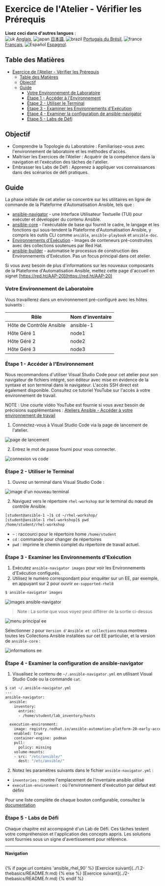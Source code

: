 # Exercice de l'Atelier - Vérifier les Prérequis

**Lisez ceci dans d'autres langues** :
<br>![uk](../../../images/uk.png) [Anglais](README.md), ![japan](../../../images/japan.png) [日本語](README.ja.md), ![brazil](../../../images/brazil.png) [Portugais du Brésil](README.pt-br.md), ![france](../../../images/fr.png) [Français](README.fr.md), ![Español](../../../images/col.png) [Espagnol](README.es.md).

## Table des Matières

- [Exercice de l'Atelier - Vérifier les Prérequis](#exercice-de-latelier---vérifier-les-prérequis)
  - [Table des Matières](#table-des-matières)
  - [Objectif](#objectif)
  - [Guide](#guide)
    - [Votre Environnement de Laboratoire](#votre-environnement-de-laboratoire)
    - [Étape 1 - Accéder à l'Environnement](#étape-1---accéder-à-lenvironnement)
    - [Étape 2 - Utiliser le Terminal](#étape-2---utiliser-le-terminal)
    - [Étape 3 - Examiner les Environnements d'Exécution](#étape-3---examiner-les-environnements-dexécution)
    - [Étape 4 - Examiner la configuration de ansible-navigator](#étape-4---examiner-la-configuration-de-ansible-navigator)
    - [Étape 5 - Labs de Défi](#étape-5---labs-de-défi)

## Objectif

* Comprendre la Topologie du Laboratoire : Familiarisez-vous avec l'environnement de laboratoire et les méthodes d'accès.
* Maîtriser les Exercices de l'Atelier : Acquérir de la compétence dans la navigation et l'exécution des tâches de l'atelier.
* Embrasser les Labs de Défi : Apprenez à appliquer vos connaissances dans des scénarios de défi pratiques.

## Guide

La phase initiale de cet atelier se concentre sur les utilitaires en ligne de commande de la Plateforme d'Automatisation Ansible, tels que :

- [ansible-navigator](https://github.com/ansible/ansible-navigator) - une Interface Utilisateur Textuelle (TUI) pour exécuter et développer du contenu Ansible.
- [ansible-core](https://docs.ansible.com/core.html) - l'exécutable de base qui fournit le cadre, le langage et les fonctions qui sous-tendent la Plateforme d'Automatisation Ansible, y compris les outils CLI comme `ansible`, `ansible-playbook` et `ansible-doc`.
- [Environnements d'Exécution](https://docs.ansible.com/automation-controller/latest/html/userguide/execution_environments.html) - Images de conteneurs pré-construites avec des collections soutenues par Red Hat.
- [ansible-builder](https://github.com/ansible/ansible-builder) - automatise le processus de construction des Environnements d'Exécution. Pas un focus principal dans cet atelier.

Si vous avez besoin de plus d'informations sur les nouveaux composants de la Plateforme d'Automatisation Ansible, mettez cette page d'accueil en signet [https://red.ht/AAP-20](https://red.ht/AAP-20)

### Votre Environnement de Laboratoire

Vous travaillerez dans un environnement pré-configuré avec les hôtes suivants :

| Rôle                  | Nom d'inventaire |
| --------------------- | ---------------- |
| Hôte de Contrôle Ansible | ansible-1        |
| Hôte Géré 1           | node1            |
| Hôte Géré 2           | node2            |
| Hôte Géré 3           | node3            |

### Étape 1 - Accéder à l'Environnement

Nous recommandons d'utiliser Visual Studio Code pour cet atelier pour son navigateur de fichiers intégré, son éditeur avec mise en évidence de la syntaxe et son terminal dans le navigateur. L'accès SSH direct est également disponible. Consultez ce tutoriel YouTube sur l'accès à votre environnement de travail.

NOTE : Une courte vidéo YouTube est fournie si vous avez besoin de précisions supplémentaires :
[Ateliers Ansible - Accéder à votre environnement de travail](https://youtu.be/Y_Gx4ZBfcuk)

1. Connectez-vous à Visual Studio Code via la page de lancement de l'atelier.

  ![page de lancement](images/launch_page.png)

2. Entrez le mot de passe fourni pour vous connecter.

  ![connexion vs code](images/vscode_login.png)

### Étape 2 - Utiliser le Terminal

1. Ouvrez un terminal dans Visual Studio Code :

  ![image d'un nouveau terminal](images/vscode-new-terminal.png)

2. Naviguez vers le répertoire `rhel-workshop` sur le terminal du nœud de contrôle Ansible.

```bash
[student@ansible-1 ~]$ cd ~/rhel-workshop/
[student@ansible-1 rhel-workshop]$ pwd
/home/student/rhel-workshop
```

* `~` : raccourci pour le répertoire home `/home/student`
* `cd` : commande pour changer de répertoires
* `pwd` : imprime le chemin complet du répertoire de travail actuel.

### Étape 3 - Examiner les Environnements d'Exécution

1. Exécutez `ansible-navigator images` pour voir les Environnements d'Exécution configurés.
2. Utilisez le numéro correspondant pour enquêter sur un EE, par exemple, en appuyant sur 2 pour ouvrir `ee-supported-rhel8`

```bash
$ ansible-navigator images
```

![images ansible-navigator](images/navigator-images.png)

> Note : La sortie que vous voyez peut différer de la sortie ci-dessus

![menu principal ee](images/navigator-ee-menu.png)

Sélectionner `2` pour `Version d'Ansible et collections` nous montrera toutes les Collections Ansible installées sur cet EE particulier, et la version de `ansible-core` :

![informations ee](images/navigator-ee-collections.png)

### Étape 4 - Examiner la configuration de ansible-navigator

1. Visualisez le contenu de `~/.ansible-navigator.yml` en utilisant Visual Studio Code ou la commande `cat`.

```bash
$ cat ~/.ansible-navigator.yml
---
ansible-navigator:
  ansible:
    inventory:
      entries:
      - /home/student/lab_inventory/hosts

  execution-environment:
    image: registry.redhat.io/ansible-automation-platform-20-early-access/ee-supported-rhel8:2.0.0
    enabled: true
    container-engine: podman
    pull:
      policy: missing
    volume-mounts:
    - src: "/etc/ansible/"
      dest: "/etc/ansible/"
```

2. Notez les paramètres suivants dans le fichier `ansible-navigator.yml` :

* `inventories` : montre l'emplacement de l'inventaire ansible utilisé
* `execution-environment` : où l'environnement d'exécution par défaut est défini

Pour une liste complète de chaque bouton configurable, consultez la [documentation](https://ansible.readthedocs.io/projects/navigator/settings/)

### Étape 5 - Labs de Défi

Chaque chapitre est accompagné d'un Lab de Défi. Ces tâches testent votre compréhension et l'application des concepts appris. Les solutions sont fournies sous un signe d'avertissement pour référence.

---
**Navigation**

<br>
{% if page.url contains 'ansible_rhel_90' %}
[Exercice suivant](../1.2-thebasics/README.fr.md)
{% else %}
[Exercice suivant](../2-thebasics/README.fr.md)
{% endif %}
<br><br>
